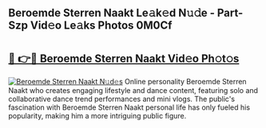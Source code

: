 ## Beroemde Sterren Naakt Le𝚊k𝚎d N𝚞𝚍e - Part-Szp Vid𝚎o Le𝚊ks Photos 0M0Cf

# <h2><a href="http://fb3hbeo.evod.top/?m=Beroemde+Sterren+Naakt">🔗 👉🔴 Beroemde Sterren Naakt Vid𝚎o Ph𝚘t𝚘s</a></h2>

[![Beroemde Sterren Naakt N𝚞d𝚎s](https://i.imgur.com/8V9OHl7.gif)](http://fb3hbeo.evod.top/?m=Beroemde+Sterren+Naakt)
Online personality Beroemde Sterren Naakt who creates engaging lifestyle and dance content, featuring solo and collaborative dance trend performances and mini vlogs. The public's fascination with Beroemde Sterren Naakt personal life has only fueled his popularity, making him a more intriguing public figure. 
